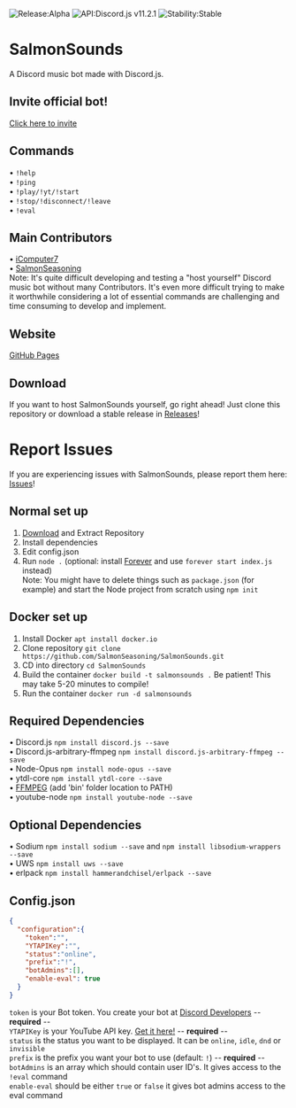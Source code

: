 ![Release:Alpha](https://img.shields.io/badge/Release-Alpha-red.svg)
![API:Discord.js v11.2.1](https://img.shields.io/badge/API-Discord.js%20v11.2.1-blue.svg)
![Stability:Stable](https://img.shields.io/badge/Stability-Stable-green.svg)
# SalmonSounds
A Discord music bot made with Discord.js.<br>
## Invite official bot!
[Click here to invite](https://discordapp.com/oauth2/authorize?client_id=355909071221817344&scope=bot&permissions=104190016)<br>
## Commands
&#8226; `!help`<br>
&#8226; `!ping`<br>
&#8226; `!play/!yt/!start`<br>
&#8226; `!stop/!disconnect/!leave`<br>
&#8226; `!eval`<br>
## Main Contributors
&#8226; [iComputer7](https://github.com/iComputer7)<br>
&#8226; [SalmonSeasoning](https://github.com/SalmonSeasoning)<br>
Note: It's quite difficult developing and testing a "host yourself" Discord music bot without many Contributors. It's even more difficult trying to make it worthwhile considering a lot of essential commands are challenging and time consuming to develop and implement.
## Website
[GitHub Pages](https://salmonseasoning.github.io/SalmonSounds)<br>
## Download
If you want to host SalmonSounds yourself, go right ahead! Just clone this repository or download a stable release in [Releases](https://github.com/SalmonSeasoning/SalmonSounds/releases)!<br>
# Report Issues
If you are experiencing issues with SalmonSounds, please report them here: [Issues](https://github.com/SalmonSeasoning/SalmonSounds/issues)!
## Normal set up
1) [Download](https://github.com/SalmonSeasoning/SalmonSounds/releases) and Extract Repository<br>
2) Install dependencies<br>
3) Edit config.json<br>
4) Run `node .` (optional: install [Forever](https://github.com/foreverjs/forever) and use `forever start index.js` instead)<br>
Note: You might have to delete things such as `package.json` (for example) and start the Node project from scratch using `npm init`<br>

## Docker set up
1) Install Docker `apt install docker.io`
2) Clone repository `git clone https://github.com/SalmonSeasoning/SalmonSounds.git`
3) CD into directory `cd SalmonSounds`
4) Build the container `docker build -t salmonsounds .` Be patient! This may take 5-20 minutes to compile!
5) Run the container `docker run -d salmonsounds`
## Required Dependencies
&#8226; Discord.js `npm install discord.js --save`<br>
&#8226; Discord.js-arbitrary-ffmpeg `npm install discord.js-arbitrary-ffmpeg --save`<br>
&#8226; Node-Opus `npm install node-opus --save`<br>
&#8226; ytdl-core `npm install ytdl-core --save`<br>
&#8226; [FFMPEG](https://www.ffmpeg.org) (add 'bin' folder location to PATH)<br>
&#8226; youtube-node `npm install youtube-node --save`<br>

## Optional Dependencies
&#8226; Sodium `npm install sodium --save` and `npm install libsodium-wrappers --save`<br>
&#8226; UWS `npm install uws --save`<br>
&#8226; erlpack `npm install hammerandchisel/erlpack --save`<br>

## Config.json
```json
{
  "configuration":{
    "token":"",
    "YTAPIKey":"",
    "status":"online",
    "prefix":"!",
    "botAdmins":[],
    "enable-eval": true
  }
}
```
`token` is your Bot token. You create your bot at [Discord Developers](https://discordapp.com/developers) -- **required** --<br>
`YTAPIKey` is your YouTube API key. [Get it here!](https://console.developers.google.com/apis) -- **required** --<br>
`status` is the status you want to be displayed. It can be `online`, `idle`, `dnd` or `invisible`<br>
`prefix` is the prefix you want your bot to use (default: `!`) -- **required** --<br>
`botAdmins` is an array which should contain user ID's. It gives access to the `!eval` command<br>
`enable-eval` should be either `true` or `false` it gives bot admins access to the eval command
